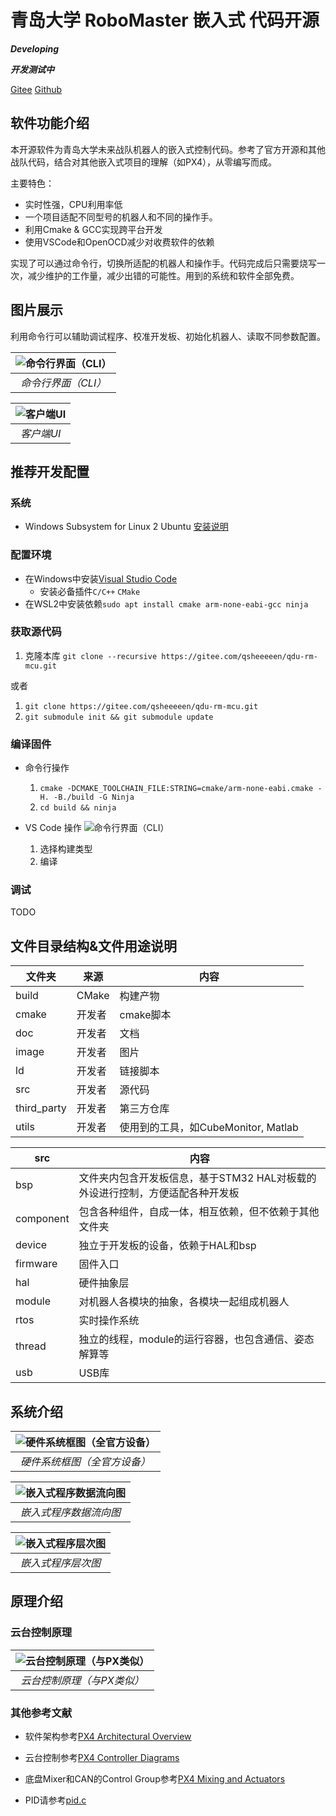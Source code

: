 # 青岛大学 RoboMaster 嵌入式 代码开源

***Developing***

***开发测试中***

[Gitee](https://gitee.com/qsheeeeen/qdu-rm-mcu)
[Github](https://github.com/qsheeeeen/qdu-rm-mcu)

## 软件功能介绍

本开源软件为青岛大学未来战队机器人的嵌入式控制代码。参考了官方开源和其他战队代码，结合对其他嵌入式项目的理解（如PX4），从零编写而成。

主要特色：

- 实时性强，CPU利用率低
- 一个项目适配不同型号的机器人和不同的操作手。
- 利用Cmake & GCC实现跨平台开发
- 使用VSCode和OpenOCD减少对收费软件的依赖

实现了可以通过命令行，切换所适配的机器人和操作手。代码完成后只需要烧写一次，减少维护的工作量，减少出错的可能性。用到的系统和软件全部免费。

## 图片展示

利用命令行可以辅助调试程序、校准开发板、初始化机器人、读取不同参数配置。

| ![命令行界面（CLI）](./image/命令行界面.png?raw=true "命令行界面（CLI）") |
|:--:|
| *命令行界面（CLI）* |

| ![客户端UI](./image/客户端UI.png?raw=true "客户端UI") |
|:--:|
| *客户端UI* |

## 推荐开发配置

### 系统

- Windows Subsystem for Linux 2 Ubuntu [安装说明](https://docs.microsoft.com/zh-cn/windows/wsl/install-win10)

### 配置环境

- 在Windows中安装[Visual Studio Code](https://code.visualstudio.com/)
  - 安装必备插件`C/C++` `CMake`
- 在WSL2中安装依赖`sudo apt install cmake arm-none-eabi-gcc ninja`

### 获取源代码

1. 克隆本库 `git clone --recursive https://gitee.com/qsheeeeen/qdu-rm-mcu.git`

或者

1. `git clone https://gitee.com/qsheeeeen/qdu-rm-mcu.git`
1. `git submodule init && git submodule update`

### 编译固件

- 命令行操作
  1. `cmake -DCMAKE_TOOLCHAIN_FILE:STRING=cmake/arm-none-eabi.cmake -H. -B./build -G Ninja`
  1. `cd build && ninja`

- VS Code 操作
![命令行界面（CLI）](./image/VSCode编译固件.png?raw=true "命令行界面（CLI）")
  1. 选择构建类型
  1. 编译

### 调试

TODO

## 文件目录结构&文件用途说明

| 文件夹 | 来源 | 内容 |
| ---- | ---- | ----  |
| build | CMake | 构建产物 |
| cmake | 开发者 | cmake脚本 |
| doc | 开发者 | 文档 |
| image | 开发者 | 图片 |
| ld | 开发者 | 链接脚本 |
| src | 开发者 | 源代码 |
| third_party | 开发者 | 第三方仓库 |
| utils |  开发者 | 使用到的工具，如CubeMonitor, Matlab |

| src | 内容 |
| ---- | ----  |
| bsp | 文件夹内包含开发板信息，基于STM32 HAL对板载的外设进行控制，方便适配各种开发板 |
| component | 包含各种组件，自成一体，相互依赖，但不依赖于其他文件夹 |
| device | 独立于开发板的设备，依赖于HAL和bsp |
| firmware | 固件入口 |
| hal | 硬件抽象层 |
| module | 对机器人各模块的抽象，各模块一起组成机器人 |
| rtos | 实时操作系统 |
| thread | 独立的线程，module的运行容器，也包含通信、姿态解算等 |
| usb | USB库 |

## 系统介绍

| ![硬件系统框图（全官方设备）](./image/步兵嵌入式硬件框图.png?raw=true "硬件系统框图（全官方设备）") |
|:--:|
| *硬件系统框图（全官方设备）* |

| ![嵌入式程序数据流向图](./image/嵌入式程序数据流向图.png?raw=true "嵌入式程序数据流向图") |
|:--:|
| *嵌入式程序数据流向图* |

| ![嵌入式程序层次图](./image/嵌入式程序层次图.png?raw=true "嵌入式程序层次图") |
|:--:|
| *嵌入式程序层次图* |

## 原理介绍

### 云台控制原理

| ![云台控制原理（与PX类似）](./image/云台控制原理.png?raw=true "嵌入式程序层次图") |
|:--:|
| *云台控制原理（与PX类似）* |

### 其他参考文献

- 软件架构参考[PX4 Architectural Overview](https://dev.px4.io/master/en/concept/architecture.html)

- 云台控制参考[PX4 Controller Diagrams](https://dev.px4.io/master/en/flight_stack/controller_diagrams.html)

- 底盘Mixer和CAN的Control Group参考[PX4 Mixing and Actuators](https://dev.px4.io/master/en/concept/mixing.html)

- PID请参考[pid.c](src/component/comp_pid.c)

